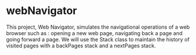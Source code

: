 # webNavigator
This project, Web Navigator, simulates the navigational operations of a web browser such as :  opening a new web page, navigating back a page and going forward a page. We will use the Stack class to maintain the history of visited pages with a backPages stack and a nextPages stack.

